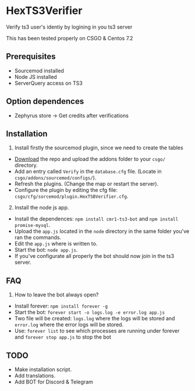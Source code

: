 # HexTS3Verifier
Verify ts3 user's identiy by logining in you ts3 server

This has been tested properly on CSGO & Centos 7.2

## Prerequisites

 * Sourcemod installed
 * Node JS installed
 * ServerQuery access on TS3
 
 
## Option dependences
 
 * Zephyrus store ->  Get credits after verifications

## Installation
 
1. Install firstly the sourcemod plugin, since we need to create the tables
  * [Download](https://codeload.github.com/Hexer10/HexTS3Verifier/zip/master) the repo and upload the addons folder to your `csgo/` directory.
  * Add an entry called `Verify` in the `database.cfg` file. (Locate in `csgo/addons/sourcemod/configs/`).
  * Refresh the plugins. (Change the map or restart the server).
  * Configure the plugin by editing the cfg file:  `csgo/cfg/sorcemod/plugin.HexTSBVerifier.cfg`.
2. Install the node js app.
  * Install the dependences: `npm install cmr1-ts3-bot` and `npm install promise-mysql`.
  * Upload the `app.js` located in the `node` directory in the same folder you've ran the commands.
  * Edit the `app.js` where is written to.
  * Start the bot: `node app.js`.
  * If you've configurate all properly the bot should now join in the ts3 server.


## FAQ
1. How to leave the bot always open?
  * Install forever: `npm install forever -g`
  * Start the bot: `forever start -o logs.log -e error.log app.js`
  * Two file will be created: `logs.log` where the logs will be stored and `error.log` where the error logs will be stored.
  * Use: `forever list` to see which processes are running under forever and `forever stop app.js` to stop the bot
  
## TODO
 * Make installation script.
 * Add translations.
 * Add BOT for Discord & Telegram
